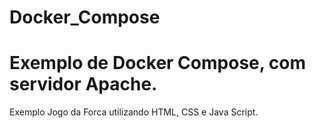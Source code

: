# Docker_Compose
# Exemplo de Docker Compose, com servidor Apache.
  Exemplo  Jogo da Forca utilizando HTML, CSS e Java Script.
